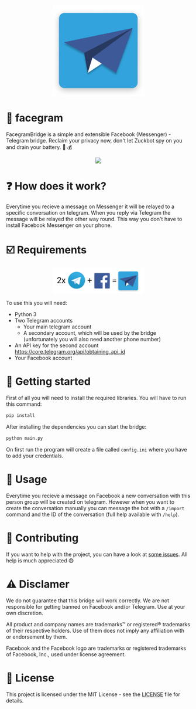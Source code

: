 <p align="center">
  <img src="./facegram_logo.png" width="250" height="250" alt="Logo">
</p>

# :bridge_at_night: facegram
FacegramBridge is a simple and extensible Facebook (Messenger) - Telegram bridge. Reclaim your privacy now, don't let Zuckbot spy on you  and drain your battery. :battery: :moneybag:
<p align="center">
  <img src="https://media.giphy.com/media/dSdvPrKU0w8WGo4c9L/giphy.gif">
</p>

# :question: How does it work?

Everytime you recieve a message on Messenger it will be relayed to a specific conversation on telegram. When you reply via Telegram the message will be relayed the other way round. This way you don't have to install Facebook Messenger on your phone.

# :ballot_box_with_check:	 Requirements
<p align="center">
  <img src="./facegram_equation.png" width="250"  alt="Logo">
</p>

To use this you will need:
- Python 3
- Two Telegram accounts
   - Your main telegram account
   - A secondary account, which will be used by the bridge (unfortunately you will also need another phone number) 
- An API key for the second account https://core.telegram.org/api/obtaining_api_id
- Your Facebook account


# :electric_plug: Getting started
First of all you will need to install the required libraries. You will have to run this command:

```sh
pip install
```
After installing the dependencies you can start the bridge:

```sh
python main.py
```
On first run the program will create a file called `config.ini` where you have to add your credentials.
# :iphone: Usage

Everytime you recieve a message on Facebook a new conversation with this person group will be created on telegram. However when you want to create the conversation manually you can message the bot with a `/import` command and the ID of the conversation (full help available with `/help`).

# :clap: Contributing
If you want to help with the project, you can have a look at [some issues](https://github.com/feelfreelinux/facegram/issues). All help is much appreciated :smile:

# :warning: Disclamer

We do not guarantee that this bridge will work correctly. We are not responsible for getting banned on Facebook and/or Telegram. Use at your own discretion.

All product and company names are trademarks™ or registered® trademarks of their respective holders. Use of them does not imply any affiliation with or endorsement by them.

Facebook and the Facebook logo are trademarks or registered trademarks of Facebook, Inc., used under license agreement.

# :scroll: License
This project is licensed under the MIT License - see the [LICENSE](LICENSE) file for details.
